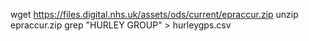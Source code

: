 wget https://files.digital.nhs.uk/assets/ods/current/epraccur.zip
unzip epraccur.zip
grep  "HURLEY GROUP" > hurleygps.csv

